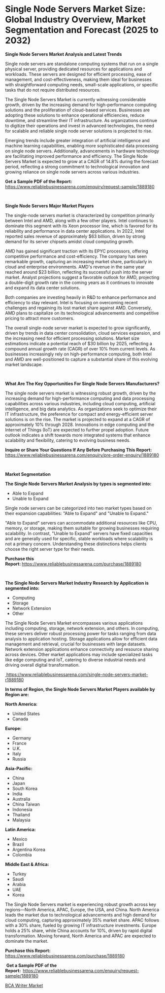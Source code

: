 <p><h1>Single Node Servers Market Size: Global Industry Overview, Market Segmentation and Forecast (2025 to 2032)</h1></p><p><strong>Single Node Servers Market Analysis and Latest Trends</strong></p>
<p><p>Single node servers are standalone computing systems that run on a single physical server, providing dedicated resources for applications and workloads. These servers are designed for efficient processing, ease of management, and cost-effectiveness, making them ideal for businesses with straightforward computing needs, small-scale applications, or specific tasks that do not require distributed resources.</p><p>The Single Node Servers Market is currently witnessing considerable growth, driven by the increasing demand for high-performance computing solutions and the proliferation of cloud-based services. Businesses are adopting these solutions to enhance operational efficiencies, reduce downtime, and streamline their IT infrastructure. As organizations continue to digitize their operations and invest in advanced technologies, the need for scalable and reliable single node server solutions is projected to rise.</p><p>Emerging trends include greater integration of artificial intelligence and machine learning capabilities, enabling more sophisticated data processing on single node servers. Additionally, advancements in hardware technology are facilitating improved performance and efficiency. The Single Node Servers Market is expected to grow at a CAGR of 14.8% during the forecast period, reflecting a strong commitment to technological innovation and growing reliance on single node servers across various industries.</p></p>
<p><strong>Get a Sample PDF of the Report:&nbsp;</strong> <a href="https://www.reliablebusinessarena.com/enquiry/request-sample/1889180?utm_campaign=2039&utm_medium=2&utm_source=Github&utm_content=ia&utm_term=28032025&utm_id=single-node-servers">https://www.reliablebusinessarena.com/enquiry/request-sample/1889180</a></p>
<p>&nbsp;</p>
<p><strong>Single Node Servers Major Market Players</strong></p>
<p><p>The single-node servers market is characterized by competition primarily between Intel and AMD, along with a few other players. Intel continues to dominate this segment with its Xeon processor line, which is favored for its reliability and performance in data center applications. In 2022, Intel reported sales revenue of approximately $63 billion, driven by strong demand for its server chipsets amidst cloud computing growth.</p><p>AMD has gained significant traction with its EPYC processors, offering competitive performance and cost-efficiency. The company has seen remarkable growth, capturing an increasing market share, particularly in cloud and enterprise environments. AMD's revenue in the same year reached around $23 billion, reflecting its successful push into the server market. Analyst projections suggest a favorable outlook for AMD, projecting a double-digit growth rate in the coming years as it continues to innovate and expand its data center solutions.</p><p>Both companies are investing heavily in R&D to enhance performance and efficiency to stay relevant. Intel is focusing on overcoming recent challenges and regaining its lost market share against AMD. Conversely, AMD plans to capitalize on its technological advancements and competitive pricing to attract more customers.</p><p>The overall single-node server market is expected to grow significantly, driven by trends in data center consolidation, cloud services expansion, and the increasing need for efficient processing solutions. Market size estimations indicate a potential reach of $30 billion by 2025, reflecting a compound annual growth rate (CAGR) of over 10% from current levels. As businesses increasingly rely on high-performance computing, both Intel and AMD are well-positioned to capture a substantial share of this evolving market landscape.</p></p>
<p>&nbsp;</p>
<p><strong>What Are The Key Opportunities For Single Node Servers Manufacturers?</strong></p>
<p><p>The single node servers market is witnessing robust growth, driven by the increasing demand for high-performance computing and data processing capabilities across various industries, including cloud computing, artificial intelligence, and big data analytics. As organizations seek to optimize their IT infrastructure, the preference for compact and energy-efficient server solutions is on the rise. The market is projected to expand at a CAGR of approximately 10% through 2028. Innovations in edge computing and the Internet of Things (IoT) are expected to further propel adoption. Future outlook indicates a shift towards more integrated systems that enhance scalability and flexibility, catering to evolving business needs.</p></p>
<p><strong>Inquire or Share Your Questions If Any Before Purchasing This Report:</strong> <a href="https://www.reliablebusinessarena.com/enquiry/pre-order-enquiry/1889180?utm_campaign=2039&utm_medium=2&utm_source=Github&utm_content=ia&utm_term=28032025&utm_id=single-node-servers">https://www.reliablebusinessarena.com/enquiry/pre-order-enquiry/1889180</a></p>
<p>&nbsp;</p>
<p><strong>Market Segmentation</strong></p>
<p><strong>The Single Node Servers Market Analysis by types is segmented into:</strong></p>
<p><ul><li>Able to Expand</li><li>Unable to Expand</li></ul></p>
<p><p>Single node servers can be categorized into two market types based on their expansion capabilities: "Able to Expand" and "Unable to Expand." </p><p>"Able to Expand" servers can accommodate additional resources like CPU, memory, or storage, making them suitable for growing businesses requiring scalability. In contrast, "Unable to Expand" servers have fixed capacities and are generally used for specific, stable workloads where scalability is not a primary concern. Understanding these distinctions helps clients choose the right server type for their needs.</p></p>
<p><strong>Purchase this Report:&nbsp;</strong><a href="https://www.reliablebusinessarena.com/purchase/1889180?utm_campaign=2039&utm_medium=2&utm_source=Github&utm_content=ia&utm_term=28032025&utm_id=single-node-servers">https://www.reliablebusinessarena.com/purchase/1889180</a></p>
<p>&nbsp;</p>
<p><strong>The Single Node Servers Market Industry Research by Application is segmented into:</strong></p>
<p><ul><li>Computing</li><li>Storage</li><li>Network Extension</li><li>Other</li></ul></p>
<p><p>The Single Node Servers Market encompasses various applications including computing, storage, network extension, and others. In computing, these servers deliver robust processing power for tasks ranging from data analysis to application hosting. Storage applications allow for efficient data management and retrieval, crucial for businesses with large datasets. Network extension applications enhance connectivity and resource sharing across devices. Other market applications may include specialized tasks like edge computing and IoT, catering to diverse industrial needs and driving overall digital transformation.</p></p>
<p><a href="https://www.reliablebusinessarena.com/single-node-servers-market-r1889180?utm_campaign=2039&utm_medium=2&utm_source=Github&utm_content=ia&utm_term=28032025&utm_id=single-node-servers">&nbsp;https://www.reliablebusinessarena.com/single-node-servers-market-r1889180</a></p>
<p><strong>In terms of Region, the Single Node Servers Market Players available by Region are:</strong></p>
<p>
    <p> <strong> North America: </strong>
        <ul>
            <li>United States</li>
            <li>Canada</li>
        </ul>
        </p> 
    <p> <strong> Europe: </strong>
        <ul>
            <li>Germany</li>
            <li>France</li>
            <li>U.K.</li>
            <li>Italy</li>
            <li>Russia</li>
        </ul>
        </p> 
    <p> <strong> Asia-Pacific: </strong>
        <ul>
            <li>China</li>
            <li>Japan</li>
            <li>South Korea</li>
            <li>India</li>
            <li>Australia</li>
            <li>China Taiwan</li>
            <li>Indonesia</li>
            <li>Thailand</li>
            <li>Malaysia</li>
        </ul>
        </p> 
    <p> <strong> Latin America: </strong>
        <ul>
            <li>Mexico</li>
            <li>Brazil</li>
            <li>Argentina Korea</li>
            <li>Colombia</li>
        </ul>
        </p> 
    <p> <strong> Middle East & Africa: </strong>
        <ul>
            <li>Turkey</li>
            <li>Saudi</li>
            <li>Arabia</li>
            <li>UAE</li>
            <li>Korea</li>
        </ul>
    </p>
    </p>
<p><p>The Single Node Servers market is experiencing robust growth across key regions—North America, APAC, Europe, the USA, and China. North America leads the market due to technological advancements and high demand for cloud computing, capturing approximately 35% market share. APAC follows with a 30% share, fueled by growing IT infrastructure investments. Europe holds a 25% share, while China accounts for 10%, driven by rapid digital transformation. Moving forward, North America and APAC are expected to dominate the market.</p></p>
<p><strong>Purchase this Report: </strong><a href="https://www.reliablebusinessarena.com/purchase/1889180?utm_campaign=2039&utm_medium=2&utm_source=Github&utm_content=ia&utm_term=28032025&utm_id=single-node-servers">https://www.reliablebusinessarena.com/purchase/1889180</a></p>
<p>&nbsp;<strong>Get a Sample PDF of the Report:&nbsp;&nbsp;</strong><a href="https://www.reliablebusinessarena.com/enquiry/request-sample/1889180?utm_campaign=2039&utm_medium=2&utm_source=Github&utm_content=ia&utm_term=28032025&utm_id=single-node-servers">https://www.reliablebusinessarena.com/enquiry/request-sample/1889180</a></p>
<p><strong></strong></p>
<p><p><a href="https://github.com/indrystar/Market-Research-Report-List-5/blob/main/bca-writer-market.md?utm_campaign=2039&utm_medium=2&utm_source=Github&utm_content=ia&utm_term=28032025&utm_id=single-node-servers">BCA Writer Market</a></p></p>